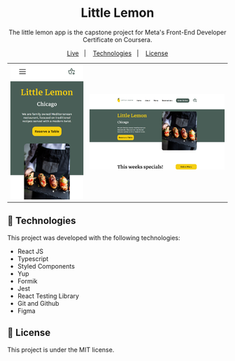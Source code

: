 <h1 align="center"> Little Lemon  </h1>

<p align="center">
The little lemon app is the capstone project for Meta's Front-End Developer Certificate on Coursera. <br/>
</p>

<p align="center">
  <a href="#live">Live</a>&nbsp;&nbsp;&nbsp;|&nbsp;&nbsp;&nbsp;
  <a href="#technologies">Technologies</a>&nbsp;&nbsp;&nbsp;|&nbsp;&nbsp;&nbsp;
  <a href="#license">License</a>
</p>



<table>
  <tbody>
    <tr>
      <td>
        <img alt="Mobile Preview of Little Lemon Web App." width="100%" src="./.github/mobile_preview.png">
      </td>
      <td>
        <img alt="Preview of Little Lemon Web App." width="100%" src="./.github/desktop_preview.png">
      </td>
    </tr>
  </tbody>
</table>


<h2 id="technologies">🚀 Technologies</h2>

This project was developed with the following technologies:

- React JS
- Typescript
- Styled Components
- Yup
- Formik
- Jest
- React Testing Library
- Git and Github
- Figma

<h2 id="license">📜 License</h2>

This project is under the MIT license.
